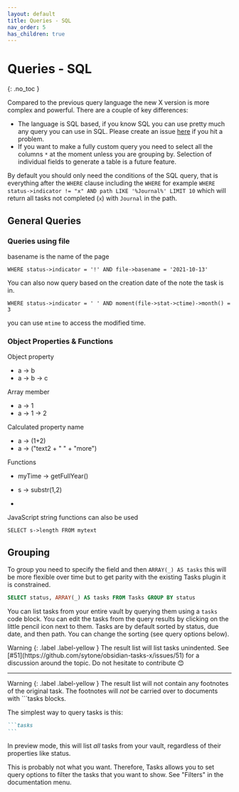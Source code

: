 ```yaml
---
layout: default
title: Queries - SQL
nav_order: 5
has_children: true
---
```


# Queries - SQL

{: .no_toc }

Compared to the previous query language the new X version is more complex and powerful. There are a couple of key differences:

- The language is SQL based, if you know SQL you can use pretty much any query you can use in SQL. Please create an issue [here](https://github.com/sytone/obsidian-tasks-x/issues) if you hit a problem.
- If you want to make a fully custom query you need to select all the columns `*` at the moment unless you are grouping by. Selection of individual fields to generate a table is a future feature.

By default you should only need the conditions of the SQL query, that is everything after the `WHERE` clause including the `WHERE` for example `WHERE status->indicator != "x" AND path LIKE '%Journal%' LIMIT 10` which will return all tasks not completed (`x`) with `Journal` in the path.

## General Queries

### Queries using file

basename is the name of the page

`WHERE status->indicator = '!' AND file->basename = '2021-10-13'`

You can also now query based on the creation date of the note the task is in.

`WHERE status->indicator = ' ' AND moment(file->stat->ctime)->month() = 3`

you can use `mtime` to access the modified time.

### Object Properties & Functions

Object property

- a -> b
- a -> b -> c

Array member

- a -> 1
- a -> 1 -> 2

Calculated property name

- a -> (1+2)
- a -> ("text2 + " " + "more")

Functions

- myTime -> getFullYear()
- s -> substr(1,2)

-
JavaScript string functions can also be used

`SELECT s->length FROM mytext`

## Grouping

To group you need to specify the field and then `ARRAY(_) AS tasks` this will be more flexible over time but to get parity with the existing Tasks plugin it is constrained.

```SQL
SELECT status, ARRAY(_) AS tasks FROM Tasks GROUP BY status
```

You can list tasks from your entire vault by querying them using a `tasks` code block. You can edit the tasks from the query results by clicking on the little pencil icon next to them.
Tasks are by default sorted by status, due date, and then path. You can change the sorting (see query options below).

<div class="code-example" markdown="1">
Warning
{: .label .label-yellow }
The result list will list tasks unindented.
See [#51](https://github.com/sytone/obsidian-tasks-x/issues/51) for a discussion around the topic.
Do not hesitate to contribute 😊

---

Warning
{: .label .label-yellow }
The result list will not contain any footnotes of the original task.
The footnotes will *not* be carried over to documents with ```tasks blocks.
</div>

The simplest way to query tasks is this:

````markdown
```tasks
```
````

In preview mode, this will list *all* tasks from your vault, regardless of their properties like status.

This is probably not what you want.
Therefore, Tasks allows you to set query options to filter the tasks that you want to show.
See "Filters" in the documentation menu.
